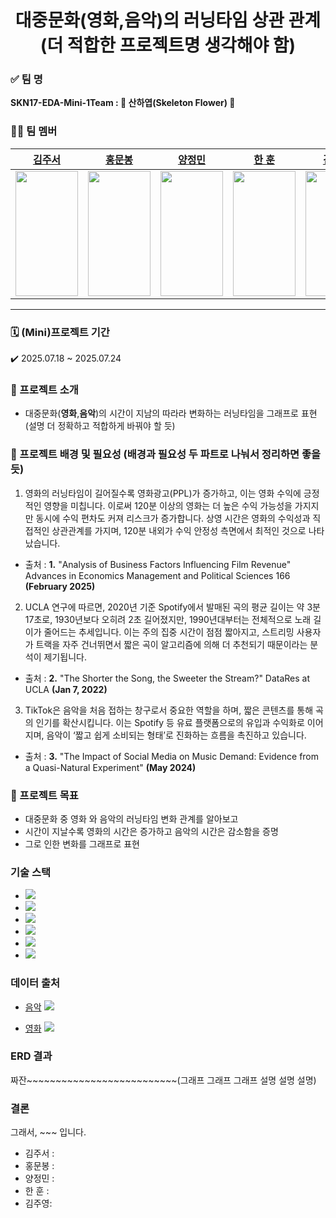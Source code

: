 <!-- 주제: 왼쪽 정렬, 두 번째 크기 -->
<div align="center">
  <h1>대중문화(영화,음악)의 러닝타임 상관 관계(더 적합한 프로젝트명 생각해야 함)</h1>
</div>

<!-- 팀 소개: 왼쪽 정렬 -->
<div align="left">
  

  <h3>✅ 팀 명</h3>
  <p><strong>SKN17-EDA-Mini-1Team : 🌸 산하엽(Skeleton Flower) 🌸</strong></p>

  <h3>🧑‍💻 팀 멤버</h3>
  <!-- 팀 멤버 정보는 여기에 추가하세요 -->
</div>

| [김주서](https://github.com/kimjuseo71) | [홍문봉](https://github.com/Glowcloudy) | [양정민](https://github.com/Yangmin3) | [한 훈](https://github.com/Hoonieboogie) | [김주영](https://github.com/samkim7788) |
|:--------------------------------------:|:--------------------------------------:|:-------------------------------------:|:---------------------------------------:|:---------------------------------------:|
| <img src="https://cdn.discordapp.com/attachments/1390125153542869159/1397415348168294500/370391fd-2fe0-4a83-a79a-2e462210fb35.png?ex=6881a3f5&is=68805275&hm=07c0fcb9b46efe06fc254dc8afda222f6500183de06e7959a3b7749620a79c00" width="100" height="200"> | <img src="https://cdn.discordapp.com/attachments/1395586816832438434/1397405339388874913/AmZfHv.png?ex=68819aa3&is=68804923&hm=d251f3ceaf0b4a67e4d3ebb670282a34749061168dfefcc432b748b4e05023c7" width="100" height="200"> | <img src="https://cdn.discordapp.com/attachments/1390125153542869159/1397420134108499988/01f607c7-1561-4973-bf47-038a40ecd0f7.png?ex=6881a86a&is=688056ea&hm=13649fe63e96e57121b5ccb53a00780c9d7f39cc21cd8788796766f5f68bbe30" width="100" height="200"> | <img src="https://cdn.discordapp.com/attachments/1390125153542869159/1397424014686818425/3f02d83d-8363-45c2-9a5e-fd488063d006.png?ex=6881ac07&is=68805a87&hm=9af426f52fed283f64867cc1f8f25d4a35f2aa08d5af1feb96ca1c78db59efda" width="100" height="200"> | <img src="https://cdn.discordapp.com/attachments/1395586816832438434/1397395933632659466/animal-6814871_1280.png?ex=688191e0&is=68804060&hm=b7d7143e4ededd4f2528517af364723d733b3cc496c77607c015f423d2ba7609" width="100" height="200"> |





---

### 🗓️ (Mini)프로젝트 기간
✔️ 2025.07.18 ~ 2025.07.24

### 📖 프로젝트 소개

- 대중문화(**영화**,**음악**)의 시간이 지남의 따라라 변화하는 러닝타임을 그래프로 표현 (설명 더 정확하고 적합하게 바꿔야 할 듯)

### 📌 프로젝트 배경 및 필요성 (배경과 필요성 두 파트로 나눠서 정리하면 좋을듯)


1. 영화의 러닝타임이 길어질수록 영화광고(PPL)가 증가하고, 이는 영화 수익에 긍정적인 영향을 미칩니다.
이로써 120분 이상의 영화는 더 높은 수익 가능성을 가지지만 동시에 수익 편차도 커져 리스크가 증가합니다.
상영 시간은 영화의 수익성과 직접적인 상관관계를 가지며, 120분 내외가 수익 안정성 측면에서 최적인 것으로 나타났습니다.

- 출처 : **1.** "Analysis of Business Factors Influencing Film Revenue"
   Advances in Economics Management and Political Sciences 166 **(February 2025)**


2. UCLA 연구에 따르면, 2020년 기준 Spotify에서 발매된 곡의 평균 길이는 약 3분 17초로, 1930년보다 오히려 2초 길어졌지만,
  1990년대부터는 전체적으로 노래 길이가 줄어드는 추세입니다. 이는 주의 집중 시간이 점점 짧아지고,
  스트리밍 사용자가 트랙을 자주 건너뛰면서 짧은 곡이 알고리즘에 의해 더 추천되기 때문이라는 분석이 제기됩니다.

- 출처 : **2.** "The Shorter the Song, the Sweeter the Stream?"  DataRes at UCLA **(Jan 7, 2022)**

  
3. TikTok은 음악을 처음 접하는 창구로서 중요한 역할을 하며, 짧은 콘텐츠를 통해 곡의 인기를 확산시킵니다.
 이는 Spotify 등 유료 플랫폼으로의 유입과 수익화로 이어지며, 음악이 ‘짧고 쉽게 소비되는 형태’로 진화하는 흐름을 촉진하고 있습니다.
- 출처 : **3.** "The Impact of Social Media on Music Demand: Evidence from a Quasi-Natural Experiment" **(May 2024)** 

</div>


### 🎯 프로젝트 목표
  
- 대중문화 중 영화 와 음악의 러닝타임 변화 관계를 알아보고
- 시간이 지날수록 영화의 시간은 증가하고 음악의 시간은 감소함을 증명
- 그로 인한 변화를 그래프로 표현

### 기술 스택
- <img src="https://img.shields.io/badge/Python-3776AB?style=plastic&logo=Python&logoColor=white">
- <img src="https://img.shields.io/badge/pandas-150458?style=plastic&logo=pandas&logoColor=white">
- <img src="https://img.shields.io/badge/git-F05032?style=plastic&logo=git&logoColor=white">
- <img src="https://img.shields.io/badge/github-181717?style=plastic&logo=github&logoColor=white">
- <img src="https://img.shields.io/badge/numpy-013243?style=plastic&logo=numpy&logoColor=white">
- <img src="https://img.shields.io/badge/matplotlib-11557c?style=plastic&logo=matplotlib&logoColor=white">



### 데이터 출처

- [음악](https://www.kaggle.com/datasets/yamaerenay/spotify-dataset-19212020-600k-tracks)    <img src="https://img.shields.io/badge/Spotify-1DB954?style=plastic&logo=spotify&logoColor=white">


- [영화](https://www.kaggle.com/datasets/raedaddala/imdb-movies-from-1960-to-2023?utm_source=perplexity) <img src="https://img.shields.io/badge/Netflix-E50914?style=plastic&logo=netflix&logoColor=white">



### ERD 결과
짜잔~~~~~~~~~~~~~~~~~~~~~~~~~~(그래프 그래프 그래프 설명 설명 설명)


### 결론
그래서, ~~~ 입니다.





- 김주서 : 
- 홍문봉 :
- 양정민 :
- 한 훈 :
- 김주영:
